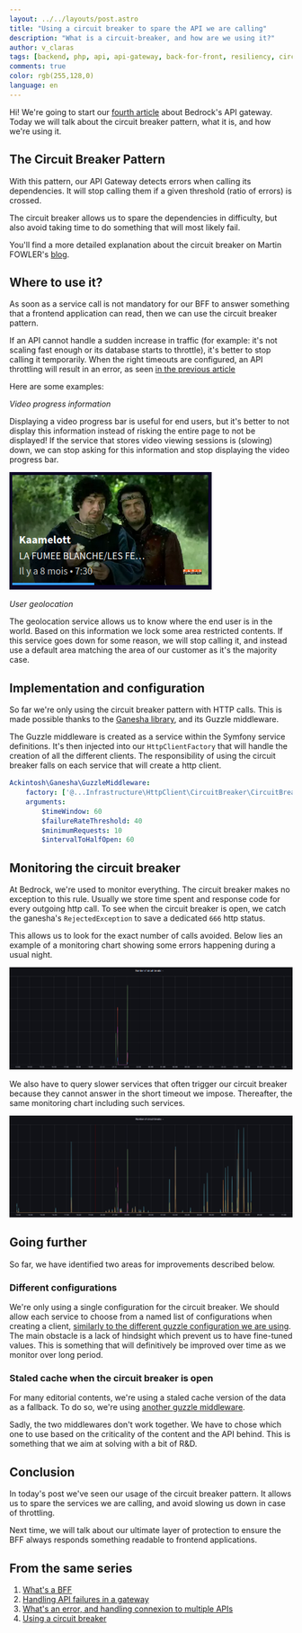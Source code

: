 ```yaml
---
layout: ../../layouts/post.astro
title: "Using a circuit breaker to spare the API we are calling"
description: "What is a circuit-breaker, and how are we using it?"
author: v_claras
tags: [backend, php, api, api-gateway, back-for-front, resiliency, circuit-breaker]
comments: true
color: rgb(255,128,0)
language: en
---
```


Hi! We're going to start our [fourth article](#from-the-same-series) about Bedrock's API gateway.
Today we will talk about the circuit breaker pattern, what it is, and how we're using it.

## The Circuit Breaker Pattern

With this pattern, our API Gateway detects errors when calling its dependencies.
It will stop calling them if a given threshold (ratio of errors) is crossed.

The circuit breaker allows us to spare the dependencies in difficulty, but also avoid taking time to do something that will most likely fail.

You'll find a more detailed explanation about the circuit breaker on Martin FOWLER's [blog](https://martinfowler.com/bliki/CircuitBreaker.html).

## Where to use it?

As soon as a service call is not mandatory for our BFF to answer something that a frontend application can read, then we can use the circuit breaker pattern.

If an API cannot handle a sudden increase in traffic (for example: it's not scaling fast enough or its database starts to throttle), it's better to stop calling it temporarily.
When the right timeouts are configured, an API throttling will result in an error, as seen [in the previous article](/2022/08/25/backend-errors-connections.html)

Here are some examples:

*Video progress information*

Displaying a video progress bar is useful for end users, but it's better to not display this information instead of risking the entire page to not be displayed!
If the service that stores video viewing sessions is (slowing) down, we can stop asking for this information and stop displaying the video progress bar.

![a video with a progress bar](/images/posts/2022-09-02-backend-circuit-breaker/progress-bar.png)

*User geolocation*

The geolocation service allows us to know where the end user is in the world. Based on this information we lock some area restricted contents.
If this service goes down for some reason, we will stop calling it, and instead use a default area matching the area of our customer as it's the majority case.

## Implementation and configuration

So far we're only using the circuit breaker pattern with HTTP calls.
This is made possible thanks to the [Ganesha library](https://github.com/ackintosh/ganesha), and its Guzzle middleware.

The Guzzle middleware is created as a service within the Symfony service definitions.
It's then injected into our `HttpClientFactory` that will handle the creation of all the different clients.
The responsibility of using the circuit breaker falls on each service that will create a http client.

```yaml
Ackintosh\Ganesha\GuzzleMiddleware:
    factory: ['@...Infrastructure\HttpClient\CircuitBreaker\CircuitBreakerMiddlewareFactory', 'buildWithRateStrategy']
    arguments:
        $timeWindow: 60
        $failureRateThreshold: 40
        $minimumRequests: 10
        $intervalToHalfOpen: 60
```

## Monitoring the circuit breaker

At Bedrock, we're used to monitor everything. The circuit breaker makes no exception to this rule.
Usually we store time spent and response code for every outgoing http call.
To see when the circuit breaker is open, we catch the ganesha's `RejectedException` to save a dedicated `666` http status.

This allows us to look for the exact number of calls avoided.
Below lies an example of a monitoring chart showing some errors happening during a usual night.

![monitoring excluding less reliable services](/images/posts/2022-09-02-backend-circuit-breaker/monitoring-1.png)

We also have to query slower services that often trigger our circuit breaker because they cannot answer in the short timeout we impose.
Thereafter, the same monitoring chart including such services.

![monitoring including less reliable service](/images/posts/2022-09-02-backend-circuit-breaker/monitoring-2.png)


## Going further

So far, we have identified two areas for improvements described below.

### Different configurations

We're only using a single configuration for the circuit breaker.
We should allow each service to choose from a named list of configurations when creating a client, [similarly to the different guzzle configuration we are using](/2022/08/25/backend-errors-connections.html).
The main obstacle is a lack of hindsight which prevent us to have fine-tuned values.
This is something that will definitively be improved over time as we monitor over long period.

### Staled cache when the circuit breaker is open

For many editorial contents, we're using a staled cache version of the data as a fallback.
To do so, we're using [another guzzle middleware](https://github.com/Kevinrob/guzzle-cache-middleware).

Sadly, the two middlewares don't work together. We have to chose which one to use based on the criticality of the content and the API behind. 
This is something that we aim at solving with a bit of R&D.

## Conclusion

In today's post we've seen our usage of the circuit breaker pattern.
It allows us to spare the services we are calling, and avoid slowing us down in case of throttling.

Next time, we will talk about our ultimate layer of protection to ensure the BFF always responds something readable to frontend applications.


## From the same series

1. [What's a BFF](/2022/06/10/backend-bff-intro.html)
2. [Handling API failures in a gateway](/2022/08/12/backend-fallbacks.html)
3. [What's an error, and handling connexion to multiple APIs](/2022/08/25/backend-errors-connections.html)
4. [Using a circuit breaker](/2022/09/02/backend-circuit-breaker.html)
